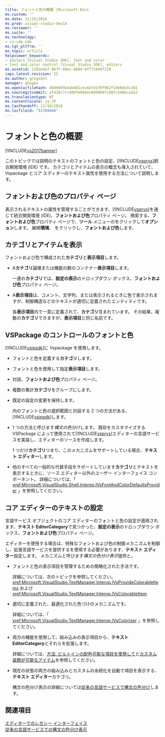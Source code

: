 ```yaml
---
title: フォントと色の概要 |Microsoft Docs
ms.custom: ''
ms.date: 11/15/2016
ms.prod: visual-studio-dev14
ms.reviewer: ''
ms.suite: ''
ms.technology:
- vs-ide-sdk
ms.tgt_pltfrm: ''
ms.topic: article
helpviewer_keywords:
- editors [Visual Studio SDK], font and color
- font and color control [Visual Studio SDK], editors
ms.assetid: 2203e4e7-8b7f-44ec-8884-6ff718d4f278
caps.latest.revision: 23
ms.author: gregvanl
manager: ghogen
ms.openlocfilehash: d849d93bdab481cecbb7d1f0f862f1db8eb3c181
ms.sourcegitcommit: af428c7ccd007e668ec0dd8697c88fc5d8bca1e2
ms.translationtype: HT
ms.contentlocale: ja-JP
ms.lasthandoff: 11/16/2018
ms.locfileid: "51769440"
---
```

# <a name="font-and-color-overview"></a>フォントと色の概要
[!INCLUDE[vs2017banner](../includes/vs2017banner.md)]

このトピックでは説明のテキストのフォントと色の設定、[!INCLUDE[vsprvs](../includes/vsprvs-md.md)]統合開発環境 (IDE) です。 カテゴリとアイテムの表示の概念も導入されていて、Vspackage とコア エディターのテキスト属性を使用する方法について説明します。  
  
## <a name="the-fonts-and-colors-property-page"></a>フォントおよび色のプロパティ ページ  
 表示されるテキストの属性を管理することができます、[!INCLUDE[vsprvs](../includes/vsprvs-md.md)]を通じて統合開発環境 (IDE)、**フォントおよび色**プロパティ ページ。 検索する、**フォントおよび色**プロパティ ページで、**ツール** メニューのをクリックして**オプション**します。 展開**環境**、 をクリックし、**フォントおよび色**します。  
  
## <a name="categories-and-display-items"></a>カテゴリとアイテムを表示  
 フォントおよび色で構成された**カテゴリ**と**表示項目**します。  
  
- A**カテゴリ**論理または機能の数のコンテナー**表示項目**します。  
  
   一連の**カテゴリ**では、**設定の表示**のドロップダウン ボックス、**フォントおよび色**プロパティ ページ。  
  
- A**表示項目**は、コメント、文字列、または表示されるときに色で表示されますが、制御構造などのテキストが適切に定義されたエンティティです。  
  
  各**表示項目**内で一意に定義されて、**カテゴリ**含まれています。 その結果、複数の**カテゴリ**できますが、**表示項目**と同じ名前です。  
  
## <a name="vspackage-control-of-fonts-and-colors"></a>VSPackage のコントロールのフォントと色  
 [!INCLUDE[vsipsdk](../includes/vsipsdk-md.md)]に Vspackage を使用します。  
  
- フォントと色を定義する**カテゴリ**します。  
  
- フォントと色を使用して指定**表示項目**します。  
  
- 対話、**フォントおよび色**プロパティ ページ。  
  
- 複数の集計**カテゴリ**をグループにします。  
  
- 既定の設定の変更を保持します。  
  
  内のフォントと色の選択範囲と対話する 2 つの方法がある、[!INCLUDE[vsipsdk](../includes/vsipsdk-md.md)]します。  
  
- 1 つの方法と呼びます*構文の色分け*します。 既存をカスタマイズする VSPackage によって使用されて[!INCLUDE[vsprvs](../includes/vsprvs-md.md)]エディターの言語サービスを実装し、エディターのソースを作成します。  
  
   1 つだけ**カテゴリ**つまり、このメカニズムをサポートしている場合、**テキスト エディター**します。  
  
- 他のすべての一般的な代替手段をサポートしています**カテゴリ**とテキストを表示するときに、ソース エディター以外のユーザー インターフェイス コンポーネント。 詳細については、「 <xref:Microsoft.VisualStudio.Shell.Interop.IVsFontAndColorDefaultsProvider> 」を参照してください。  
  
## <a name="core-editor-text-settings"></a>コア エディターのテキストの設定  
 言語サービス オブジェクトのコア エディターのフォントと色の設定が適用されます、**テキスト EditorCategory**で見つかった、**設定の表示**のドロップダウン ボックス、**フォントおよび色**プロパティ ページ。  
  
 エディターを使用する場合は、特殊なフォントおよび色の制御メカニズムを制御し、拡張言語サービスを提供するを使用する必要があります、**テキスト エディター**設定します。 メカニズムと呼びます*構文の色分け表示*提供と。  
  
- フォントと色の表示項目を管理するための簡略化された手法です。  
  
   詳細については、次のトピックを参照してください。 <xref:Microsoft.VisualStudio.TextManager.Interop.IVsProvideColorableItems> および <xref:Microsoft.VisualStudio.TextManager.Interop.IVsColorableItem>.  
  
- 適切に定義された、最適化された色づけのメカニズムです。  
  
   詳細については、「 <xref:Microsoft.VisualStudio.TextManager.Interop.IVsColorizer> 」を参照してください。  
  
- 両方の機能を使用して、組み込みの表示項目から、**テキスト EditorCategory**とそれらを拡張します。  
  
   詳細については、[方法: ビルトインの配色可能な項目を使用して](../extensibility/internals/how-to-use-built-in-colorable-items.md)と[カスタム装飾が可能なアイテム](../extensibility/internals/custom-colorable-items.md)を参照してください。  
  
- 現在の状態の両方の組み込みとカスタムの永続化を自動で項目を表示する、**テキスト エディター**カテゴリ。  
  
  構文の色分け表示の詳細については[従来の言語サービスで構文の色分け](../extensibility/internals/syntax-coloring-in-a-legacy-language-service.md)します。  
  
## <a name="see-also"></a>関連項目  
 [エディターでのレガシー インターフェイス](../extensibility/legacy-interfaces-in-the-editor.md)   
 [従来の言語サービスでの構文の色分け表示](../extensibility/internals/syntax-coloring-in-a-legacy-language-service.md)


